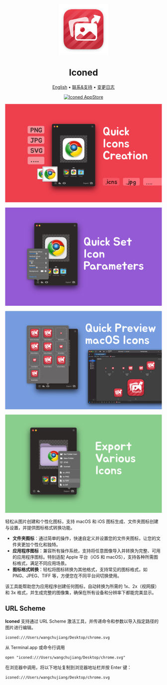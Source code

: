 <div align="center">
  <br />
  <br />
  <img src="./assets/logo.png" width="160" height="160">
  <h1>
    Iconed
  </h1>
  <!--rehype:style=border: 0;-->
  <p>
    <a href="./README.md">English</a> • 
    <a href="https://github.com/jaywcjlove/iconed/issues/new?assignees=jaywcjlove&labels=support%2Cfeedback%2Cquestion&projects=&template=bug_report_cn.yml&title=%F0%9F%99%8B%E2%80%8D%E2%99%82%EF%B8%8F+%E6%94%AF%E6%8C%81%E4%B8%8E%E5%8F%8D%E9%A6%88%3A+iconed">联系&支持</a> • 
    <a href="https://github.com/jaywcjlove/iconed/releases">变更日志</a>
  </p>
  <p>
    <a target="_blank" href="https://apps.apple.com/app/iconed/id6739444407" title="Iconed for macOS">
      <img alt="Iconed AppStore" src="https://jaywcjlove.github.io/sb/download/macos.svg" height="51">
    </a>
  </p>
</div>

![Iconed 1](./assets/screenshots-1.png)

![Iconed 2](./assets/screenshots-2.png)

![Iconed 3](./assets/screenshots-3.png)

![Iconed 4](./assets/screenshots-4.png)

轻松从图片创建和个性化图标，支持 macOS 和 iOS 图标生成、文件夹图标创建与设置，并提供图标格式转换功能。

- **文件夹图标**：通过简单的操作，快速自定义并设置您的文件夹图标，让您的文件夹更加个性化和独特。
- **应用程序图标**：兼容所有操作系统，支持将任意图像导入并转换为完整、可用的应用程序图标。特别适配 Apple 平台（iOS 和 macOS），支持各种所需图标格式，满足不同应用场景。
- **图标格式转换**：轻松将图标转换为其他格式，支持常见的图标格式，如 PNG、JPEG、TIFF 等，方便您在不同平台间切换使用。

该工具能帮助您为应用程序创建任何图标，自动转换为所需的 1x、2x（视网膜）和 3x 格式，并生成完整的图像集，确保在所有设备和分辨率下都能完美显示。

## URL Scheme

**Iconed** 支持通过 URL Scheme 激活工具，并传递命令和参数以导入指定路径的图片进行编辑。

```shell
iconed:///Users/wangchujiang/Desktop/chrome.svg
```

从 Terminal.app 或命令行调用

```shell
open "iconed:///Users/wangchujiang/Desktop/chrome.svg"
```

在浏览器中调用，将以下地址复制到浏览器地址栏并按 Enter 键：

```shell
iconed:///Users/wangchujiang/Desktop/chrome.svg
```